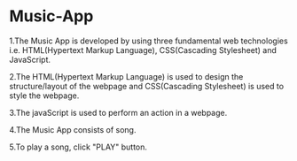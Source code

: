 # Music-App
1.The Music App is developed by using three fundamental web technologies i.e. HTML(Hypertext Markup Language), CSS(Cascading Stylesheet) and JavaScript.

2.The HTML(Hypertext Markup Language) is used to design the structure/layout of the webpage and CSS(Cascading Stylesheet) is used to style the webpage.

3.The javaScript is used to perform an action in a webpage.

4.The Music App consists of song.

5.To play a song, click "PLAY" button.
